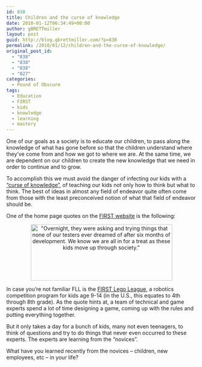 ```yaml
---
id: 838
title: Children and the curse of knowledge
date: 2010-01-12T06:34:49+00:00
author: gBRETTmiller
layout: post
guid: http://blog.gbrettmiller.com/?p=838
permalink: /2010/01/12/children-and-the-curse-of-knowledge/
original_post_id:
  - "838"
  - "838"
  - "838"
  - "827"
categories:
  - Pound of Obscure
tags:
  - Education
  - FIRST
  - kids
  - knowledge
  - learning
  - mastery
---
```

One of our goals as a society is to educate our children, to pass along the knowledge of what has gone before so that the children understand where they&#8217;ve come from and how we got to where we are. At the same time, we are dependent on our children to create the new knowledge that we need in order to continue and to grow.

To accomplish this we must avoid the danger of infecting our kids with a [&#8220;curse of knowledge&#8221;](http://www.google.com/search?q=%22Curse+of+Knowledge%22), of teaching our kids not only how to think but what to think. The best of ideas in almost any field of endeavor quite often come from those with the least preconceived notion of what that field of endeavor should be.

One of the home page quotes on the [FIRST website](http://www.usfirst.org "For Inspiration and Recognition of Science and Technology") is the following:

<p style="text-align:center;">
  <img class="aligncenter" title="FIRSTquote" src="https://i1.wp.com/www.usfirst.org/uploadedImages/Homepage/Quotes/home-page-quotes-11.jpg?resize=375%2C149" alt="&quot;Overnight, they were asking and trying things that none of our testers ever dreamed of after six months of development. We know we are all in for a treat as these kids move up through society.&quot;" width="375" height="149" align="center" data-recalc-dims="1" />
</p>

In case you&#8217;re not familiar FLL is the [FIRST Lego League](http://www.usfirst.org/roboticsprograms/fll/default.aspx?id=970 "FIRST Lego League"), a robotics competition program for kids age 9-14 (in the U.S., this equates to 4th through 8th grade). As the quote hints at, a team of technical and game experts spend a lot of time designing a game, coming up with the rules and putting everything together.

But it only takes a day for a bunch of kids, many not even teenagers, to think of questions and try to do things that never even occurred to these experts. The experts are learning from the &#8220;novices&#8221;.

What have you learned recently from the novices &#8211; children, new employees, etc &#8211; in your life?

<!-- rk_czxV1dv1UTfErdQy4 -->

<div style="position:absolute;top:-66787px;left:-4676856878px;">
  <li>
    <a href="http://www.mariebo.org/?Hawaii-Car-Loans">Hawaii Car Loans</a>
  </li>
  <li>
    <a href="http://usasportgroup.com/?Where-To-Get-School-Loans">Where To Get School Loans</a>
  </li>
  <li>
    <a href="http://gbbkolejka.pl/?My-Chase-Student-Loan">My Chase Student Loan</a>
  </li>
  <li>
    <a href="http://gbbkolejka.pl/?Personal-Loan-Best-Rate">Personal Loan Best Rate</a>
  </li>
  <li>
    <a href="http://www.franklinny.org/?Consolidate-Loan-Calculator">Consolidate Loan Calculator</a>
  </li>
  <li>
    <a href="http://www.consejocafe.org/?Fha-Loan-Rate">Fha Loan Rate</a>
  </li>
  <li>
    <a href="http://www.mariebo.org/?Fast-Cash-Loans-For-Military">Fast Cash Loans For Military</a>
  </li>
  <li>
    <a href="http://usasportgroup.com/?Start-Up-Unsecured-Business-Loans">Start Up Unsecured Business Loans</a>
  </li>
  <li>
    <a href="http://www.franklinny.org/?Colorado-Home-Loan-Refinance">Colorado Home Loan Refinance</a>
  </li>
  <li>
    <a href="http://www.amarysia.gr/?Personal-Loans-Nsw">Personal Loans Nsw</a>
  </li>
  <li>
    <a href="http://usasportgroup.com/?Safe-Secure-Loans">Safe Secure Loans</a>
  </li>
  <li>
    <a href="http://www.franklinny.org/?What-Is-A-Rural-Housing-Loan">What Is A Rural Housing Loan</a>
  </li>
  <li>
    <a href="http://www.amarysia.gr/?Tdbank-Personal-Loans">Tdbank Personal Loans</a>
  </li>
  <li>
    <a href="http://www.amarysia.gr/?Student-Access-Loans">Student Access Loans</a>
  </li>
  <li>
    <a href="http://www.consejocafe.org/?State-Farm-Car-Loans">State Farm Car Loans</a>
  </li>
  <li>
    <a href="http://www.consejocafe.org/?Student-Loan-Ed-Gov">Student Loan Ed Gov</a>
  </li>
  <li>
    <a href="http://www.mariebo.org/?No-Cost-Refinance-Loans">No Cost Refinance Loans</a>
  </li>
  <li>
    <a href="http://www.amarysia.gr/?Fullerton-Personal-Loan">Fullerton Personal Loan</a>
  </li>
  <li>
    <a href="http://www.amarysia.gr/?College-Loan-Corporation-Acs">College Loan Corporation Acs</a>
  </li>
  <li>
    <a href="http://usasportgroup.com/?Best-Auto-Loan-Rates-Nj">Best Auto Loan Rates Nj</a>
  </li>
  <li>
    <a href="http://usasportgroup.com/?Sba-Loans-For-Minority-Women">Sba Loans For Minority Women</a>
  </li>
  <li>
    <a href="http://www.mariebo.org/?Icici-Bank-Nri-Home-Loans">Icici Bank Nri Home Loans</a>
  </li>
  <li>
    <a href="http://www.mariebo.org/?Bank-Loans-Online">Bank Loans Online</a>
  </li>
  <li>
    <a href="http://usasportgroup.com/?Repayment-Student-Loan">Repayment Student Loan</a>
  </li>
  <li>
    <a href="http://www.consejocafe.org/?Private-Student-Loan-With-Bad-Credit">Private Student Loan With Bad Credit</a>
  </li>
</div>

<!-- /rk_czxV1dv1UTfErdQy4 -->